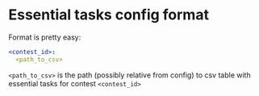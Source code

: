 # Essential tasks config format

Format is pretty easy:
```yaml
<contest_id>:
  <path_to_csv>
```
`<path_to_csv>` is the path (possibly relative from config) to csv table with essential tasks for contest `<contest_id>`

